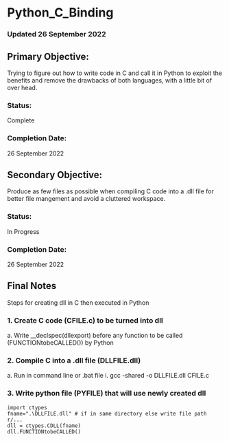 # Python_C_Binding

### Updated 26 September 2022

## Primary Objective:
Trying to figure out how to write code in C and call it in Python to exploit the benefits and remove the drawbacks of both languages, with a little bit of over head.
### Status:
Complete
### Completion Date:
26 September 2022

## Secondary Objective:
Produce as few files as possible when compiling C code into a .dll file for better file mangement and avoid a cluttered workspace.
### Status:
In Progress
### Completion Date:
26 September 2022

## Final Notes
Steps for creating dll in C then executed in Python

### 1. Create C code (CFILE.c) to be turned into dll
a. Write __declspec(dllexport) before any function to be called (FUNCTIONtobeCALLED()) by Python 

### 2. Compile C into a .dll file (DLLFILE.dll)
a. Run in command line or .bat file
i. gcc -shared -o DLLFILE.dll CFILE.c

### 3. Write python file (PYFILE) that will use newly created dll
    import ctypes
    fname=".\DLLFILE.dll" # if in same directory else write file path r/...
    dll = ctypes.CDLL(fname)
    dll.FUNCTIONtobeCALLED()

